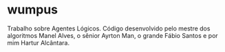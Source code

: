# wumpus

Trabalho sobre Agentes Lógicos. Código desenvolvido pelo mestre dos algoritmos Manel Alves, o sênior Ayrton Man, o grande Fábio Santos e por mim Hartur Alcântara.

